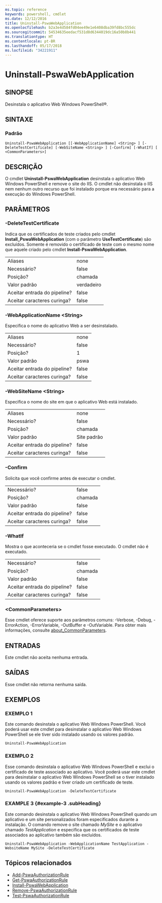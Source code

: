 ```yaml
---
ms.topic: reference
keywords: powershell, cmdlet
ms.date: 12/12/2016
title: Uninstall-PswaWebApplication
ms.openlocfilehash: b2a3e4d584fd04ee49e1e6408dba39fd8bc555dc
ms.sourcegitcommit: 54534635eedacf531d8d6344019dc16a50b8b441
ms.translationtype: HT
ms.contentlocale: pt-BR
ms.lasthandoff: 05/17/2018
ms.locfileid: "34221911"
---
```

# <a name="uninstall-pswawebapplication"></a>Uninstall-PswaWebApplication

## <a name="synopsis"></a>SINOPSE

Desinstala o aplicativo Web Windows PowerShell®.

## <a name="syntax"></a>SINTAXE

### <a name="default"></a>Padrão
```
Uninstall-PswaWebApplication [[-WebApplicationName] <String> ] [-DeleteTestCertificate] [-WebSiteName <String> ] [-Confirm] [-WhatIf] [ <CommonParameters>]
```

## <a name="description"></a>DESCRIÇÃO

O cmdlet **Uninstall-PswaWebApplication** desinstala o aplicativo Web Windows PowerShell e remove o site do IIS. O cmdlet não desinstala o IIS nem nenhum outro recurso que foi instalado porque era necessário para a execução do Windows PowerShell.

## <a name="parameters"></a>PARÂMETROS

### <a name="-deletetestcertificate"></a>-DeleteTestCertificate

Indica que os certificados de teste criados pelo cmdlet **Install\_PswaWebApplication** (com o parâmetro **UseTestCertificate**) são excluídos.
Somente é removido o certificado de teste com o mesmo nome que aquele criado pelo cmdlet **Install-PswaWebApplication**.

|||
|-|-|
| Aliases                              | none                                 |
| Necessário?                            | false                                |
| Posição?                            | chamada                                |
| Valor padrão                        | verdadeiro                                 |
| Aceitar entrada do pipeline?               | false                                |
| Aceitar caracteres curinga?          | false                                |

### <a name="-webapplicationname-ltstringgt"></a>-WebApplicationName &lt;String&gt;

Especifica o nome do aplicativo Web a ser desinstalado.

|||
|-|-|
| Aliases                              | none                                 |
| Necessário?                            | false                                |
| Posição?                            | 1                                    |
| Valor padrão                        | pswa                                 |
| Aceitar entrada do pipeline?               | false                                |
| Aceitar caracteres curinga?          | false                                |

### <a name="-websitename-ltstringgt"></a>-WebSiteName &lt;String&gt;

Especifica o nome do site em que o aplicativo Web está instalado.

|||
|-|-|
| Aliases                              | none                                 |
| Necessário?                            | false                                |
| Posição?                            | chamada                                |
| Valor padrão                        | Site padrão                     |
| Aceitar entrada do pipeline?               | false                                |
| Aceitar caracteres curinga?          | false                                |

### <a name="-confirm"></a>-Confirm

Solicita que você confirme antes de executar o cmdlet.

|||
|-|-|
| Necessário?                            | false                                |
| Posição?                            | chamada                                |
| Valor padrão                        | false                                |
| Aceitar entrada do pipeline?               | false                                |
| Aceitar caracteres curinga?          | false                                |

### <a name="-whatif"></a>-WhatIf

Mostra o que aconteceria se o cmdlet fosse executado.
O cmdlet não é executado.

|||
|-|-|
| Necessário?                            | false                                |
| Posição?                            | chamada                                |
| Valor padrão                        | false                                |
| Aceitar entrada do pipeline?               | false                                |
| Aceitar caracteres curinga?          | false                                |

### <a name="ltcommonparametersgt"></a>&lt;CommonParameters&gt;

Esse cmdlet oferece suporte aos parâmetros comuns: -Verbose, -Debug, -ErrorAction, -ErrorVariable, -OutBuffer e -OutVariable.
Para obter mais informações, consulte [about_CommonParameters](http://go.microsoft.com/fwlink/p/?LinkID=113216).

## <a name="inputs"></a>ENTRADAS

Este cmdlet não aceita nenhuma entrada.

## <a name="outputs"></a>SAÍDAS

Esse cmdlet não retorna nenhuma saída.

## <a name="examples"></a>EXEMPLOS

### <a name="example-1"></a>EXEMPLO 1

Este comando desinstala o aplicativo Web Windows PowerShell.
Você poderá usar este cmdlet para desinstalar o aplicativo Web Windows PowerShell se ele tiver sido instalado usando os valores padrão.

```PowerShell
Uninstall-PswaWebApplication
```

### <a name="example-2"></a>EXEMPLO 2

Esse comando desinstala o aplicativo Web Windows PowerShell e exclui o certificado de teste associado ao aplicativo.
Você poderá usar este cmdlet para desinstalar o aplicativo Web Windows PowerShell se o tiver instalado usando os valores padrão e tiver criado um certificado de teste.

```PowerShell
Uninstall-PswaWebApplication -DeleteTestCertificate
```

### <a name="example-3-example-3-subheading"></a>EXAMPLE 3 {#example-3 .subHeading}

Este comando desinstala o aplicativo Web Windows PowerShell quando um aplicativo e um site personalizados foram especificados durante a instalação.
O comando remove o site chamado *MySite* e o aplicativo chamado *TestApplication* e especifica que os certificados de teste associados ao aplicativo também são excluídos.

```
Uninstall-PswaWebApplication -WebApplicationName TestApplication -WebsiteName MySite -DeleteTestCertificate
```

## <a name="related-topics"></a>Tópicos relacionados

- [Add-PswaAuthorizationRule](add-pswaauthorizationrule.md)
- [Get-PswaAuthorizationRule](get-pswaauthorizationrule.md)
- [Install-PswaWebApplication](install-pswawebapplication.md)
- [Remove-PswaAuthorizationRule](remove-pswaauthorizationrule.md)
- [Test-PswaAuthorizationRule](test-pswaauthorizationrule.md)